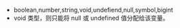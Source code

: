- boolean,number,string,void,undefiend,null,symbol,bigint
- void 类型，则只能将 null 或 undefined 值分配给该变量。

